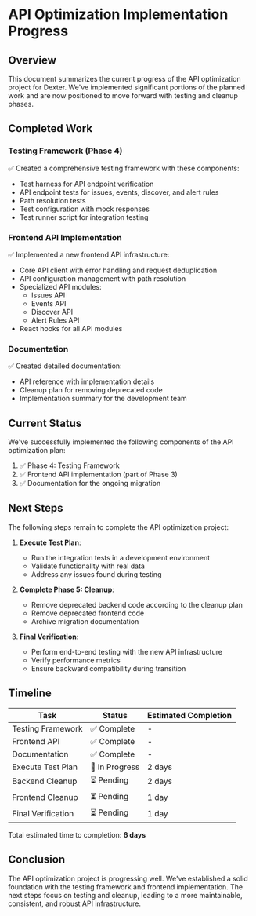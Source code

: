 # API Optimization Implementation Progress

## Overview

This document summarizes the current progress of the API optimization project for Dexter. We've implemented significant portions of the planned work and are now positioned to move forward with testing and cleanup phases.

## Completed Work

### Testing Framework (Phase 4)

✅ Created a comprehensive testing framework with these components:
- Test harness for API endpoint verification
- API endpoint tests for issues, events, discover, and alert rules
- Path resolution tests
- Test configuration with mock responses
- Test runner script for integration testing

### Frontend API Implementation

✅ Implemented a new frontend API infrastructure:
- Core API client with error handling and request deduplication
- API configuration management with path resolution
- Specialized API modules:
  - Issues API
  - Events API
  - Discover API
  - Alert Rules API
- React hooks for all API modules

### Documentation

✅ Created detailed documentation:
- API reference with implementation details
- Cleanup plan for removing deprecated code
- Implementation summary for the development team

## Current Status

We've successfully implemented the following components of the API optimization plan:

1. ✅ Phase 4: Testing Framework
2. ✅ Frontend API implementation (part of Phase 3)
3. ✅ Documentation for the ongoing migration

## Next Steps

The following steps remain to complete the API optimization project:

1. **Execute Test Plan**:
   - Run the integration tests in a development environment
   - Validate functionality with real data
   - Address any issues found during testing

2. **Complete Phase 5: Cleanup**:
   - Remove deprecated backend code according to the cleanup plan
   - Remove deprecated frontend code
   - Archive migration documentation

3. **Final Verification**:
   - Perform end-to-end testing with the new API infrastructure
   - Verify performance metrics
   - Ensure backward compatibility during transition

## Timeline

| Task | Status | Estimated Completion |
|------|--------|----------------------|
| Testing Framework | ✅ Complete | - |
| Frontend API | ✅ Complete | - |
| Documentation | ✅ Complete | - |
| Execute Test Plan | 🔄 In Progress | 2 days |
| Backend Cleanup | ⏳ Pending | 2 days |
| Frontend Cleanup | ⏳ Pending | 1 day |
| Final Verification | ⏳ Pending | 1 day |

Total estimated time to completion: **6 days**

## Conclusion

The API optimization project is progressing well. We've established a solid foundation with the testing framework and frontend implementation. The next steps focus on testing and cleanup, leading to a more maintainable, consistent, and robust API infrastructure.
